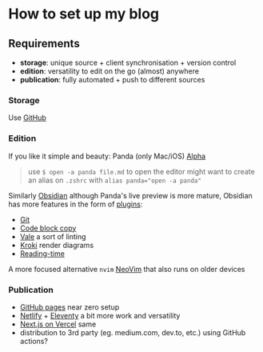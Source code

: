 # How to set up my blog

## Requirements

-   **storage**: unique source + client synchronisation + version control
-   **edition**: versatility to edit on the go (almost) anywhere
-   **publication**: fully automated + push to different sources

### Storage

Use [GitHub](https://github.com)

### Edition

If you like it simple and beauty: Panda (only Mac/iOS) [Alpha](https://bear.app/alpha/)

> use `$ open -a panda file.md` to open the editor might want to create an alias on `.zshrc` with `alias panda="open -a panda"`

Similarly [Obsidian](https://www.obsidian.md) although Panda's live preview is more mature, Obsidian has more features in the form of [plugins](https://obsidian.md/plugins#):

-   [Git](https://github.com/denolehov/obsidian-git)
-   [Code block copy](https://github.com/jdbrice/obsidian-code-block-copy)
-   [Vale](https://github.com/marcusolsson/obsidian-vale) a sort of linting
-   [Kroki](https://github.com/gregzuro/obsidian-kroki) render diagrams
-   [Reading-time](https://github.com/avr/obsidian-reading-time)

A more focused alternative `nvim` [NeoVim](https://neovim.io/) that also runs on older devices

### Publication

-   [GitHub pages](https://pages.github.com/) near zero setup
-   [Netlify](http://netlify.com) + [Eleventy](https://www.11ty.dev/) a bit more work and versatility
-   [Next.js on Vercel](https://vercel.com/solutions/nextjs) same
-   distribution to 3rd party (eg. medium.com, dev.to, etc.) using GitHub actions?
